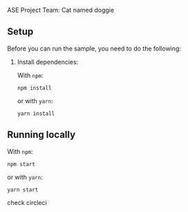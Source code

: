 ASE Project
Team: Cat named doggie

## Setup

Before you can run the sample, you need to do the following:


1.  Install dependencies:

    With `npm`:

        npm install

    or with `yarn`:

        yarn install

## Running locally

With `npm`:

    npm start

or with `yarn`:

    yarn start

check circleci
